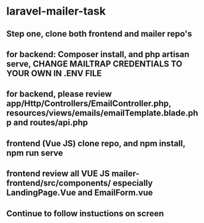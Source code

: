 # laravel-mailer-task


## Step one, clone both frontend and mailer repo's
## for backend: Composer install, and php artisan serve, CHANGE MAILTRAP CREDENTIALS TO YOUR OWN IN .ENV FILE
## for backend, please review app/Http/Controllers/EmailController.php, resources/views/emails/emailTemplate.blade.php and routes/api.php

## frontend (Vue JS) clone repo, and npm install, npm run serve
## frontend review all VUE JS mailer-frontend/src/components/ especially LandingPage.Vue and EmailForm.vue

## Continue to follow instuctions on screen
